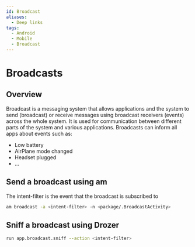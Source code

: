 ```yaml
---
id: Broadcast
aliases:
  - Deep links
tags:
  - Android
  - Mobile
  - Broadcast
---
```

# Broadcasts

## Overview
Broadcast is a messaging system that allows applications and the system to send (broadcast) or receive messages using broadcast receivers (events) across the whole system. It is used for communication between different parts of the system and various applications. Broadcasts can inform all apps about events such as:

- Low battery
- AirPlane mode changed
- Headset plugged
- ...

## Send a broadcast using am

The intent-filter is the event that the broadcast is subscribed to
```bash
am broadcast -a <intent-filter> -n <package/.BroadcastActivity>
```

## Sniff a broadcast using Drozer

```bash
run app.broadcast.sniff --action <intent-filter>
```


